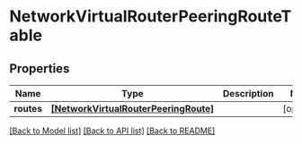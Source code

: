 # NetworkVirtualRouterPeeringRouteTable

## Properties
Name | Type | Description | Notes
------------ | ------------- | ------------- | -------------
**routes** | [**[NetworkVirtualRouterPeeringRoute]**](NetworkVirtualRouterPeeringRoute.md) |  | [optional] 

[[Back to Model list]](../README.md#documentation-for-models) [[Back to API list]](../README.md#documentation-for-api-endpoints) [[Back to README]](../README.md)


